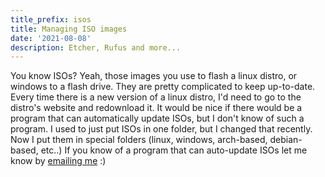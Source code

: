 ```yaml
---
title_prefix: isos
title: Managing ISO images
date: '2021-08-08'
description: Etcher, Rufus and more...
---
```


You know ISOs? Yeah, those images you use to flash a linux distro, or windows to a flash drive.
They are pretty complicated to keep up-to-date. Every time there is a new version of a linux distro, I'd need to go to the distro's website and redownload it.
It would be nice if there would be a program that can automatically update ISOs, but I don't know of such a program.
I used to just put ISOs in one folder, but I changed that recently. Now I put them in special folders (linux, windows, arch-based, debian-based, etc..)
If you know of a program that can auto-update ISOs let me know by [emailing me](mailto:hi@sheepdev.xyz) :)
